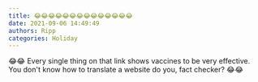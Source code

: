 ```yaml
---
title: 😂😂😂😂😂😂😂😂😂😂😂😂😂😂
date: 2021-09-06 14:49:49
authors: Ripp
categories: Holiday
---
```


 😂😂 Every single thing on that link shows vaccines to be very effective.  You don't know how to translate a website do you, fact checker? 😂😂